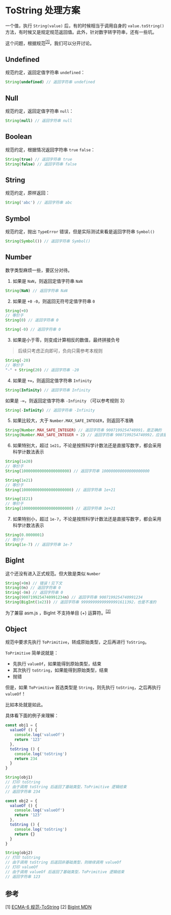 # ToString 处理方案

一个值，执行 `String(value)` 后，有的时候相当于调用自身的 `value.toString()` 方法，有时候又是规定规范返回值。此外，针对数字转字符串，还有一些坑。

这个问题，根据规范<sup>[[1]](#参考)</sup>，我们可以分开讨论。

## Undefined

规范约定，返回定值字符串 `undefined`：

```js
String(undefined) // 返回字符串 undefined
```

## Null

规范约定，返回定值字符串 `null`：

```js
String(null) // 返回字符串 null
```

## Boolean

规范约定，根据情况返回字符串 `true` `false`：

```js
String(true) // 返回字符串 true
String(false) // 返回字符串 false
```

## String

规范约定，原样返回：

```js
String('abc') // 返回字符串 abc
```

## Symbol

规范约定，抛出 `TypeError` 错误，但是实际测试来看是返回字符串 `Symbol()`

```js
String(Symbol()) // 返回字符串 Symbol()
```

## Number

数字类型麻烦一些，要区分对待。

1. 如果是 `NaN`，则返回定值字符串 `NaN`

```js
String(NaN) // 返回字符串 NaN
```

2. 如果是 `+0` `-0`，则返回无符号定值字符串 `0`

```js
String(+0)
// 等价于
String(0) // 返回字符串 0

String(-0) // 返回字符串 0
```

3. 如果是小于零，则变成计算相反的数值，最终拼接负号

> 后续只考虑正向即可，负向只需参考本规则

```js
String(-20)
// 等价于
"-" + String(20) // 返回字符串 -20
```

4. 如果是 `+∞`，则返回定值字符串 `Infinity`

```js
String(Infinity) // 返回字符串 Infinity
```

如果是 `-∞`，则返回定值字符串 `-Infinity` （可以参考规则 3）

```js
String(-Infinity) // 返回字符串 -Infinity
```

5. 如果比较大，大于 `Number.MAX_SAFE_INTEGER`，则返回不准确

```js
String(Number.MAX_SAFE_INTEGER) // 返回字符串 9007199254740991，是正确的
String(Number.MAX_SAFE_INTEGER + 2) // 返回字符串 9007199254740992，应该是 9007199254740993
```

6. 如果特别大，超过 `1e21`，不论是按照科学计数法还是直接写数字，都会采用科学计数法表示

```js
String(1e20)
// 等价于
String(100000000000000000000) // 返回字符串 100000000000000000000

String(1e21)
// 等价于
String(1000000000000000000000) // 返回字符串 1e+21

String(1E21)
// 等价于
String(1000000000000000000000) // 返回字符串 1e+21
```

7. 如果特别小，超过 `1e-7`，不论是按照科学计数法还是直接写数字，都会采用科学计数法表示

```js
String(0.0000001)
// 等价于
String(1e-7) // 返回字符串 1e-7
```

## BigInt

这个还没有进入正式规范。但大致是类似 `Number`

```js
String(+0n) // 错误！见下文
String(0n) // 返回字符串 0
String(-0n) // 返回字符串 0
String(9007199254740991234n) // 返回字符串 9007199254740991234
String(BigInt(1e23)) // 返回字符串 99999999999999991611392，也是不准的
```

为了兼容 asm.js ，BigInt 不支持单目 (+) 运算符。<sup>[[2]](#参考)</sup>

## Object

规范中要求先执行 `ToPrimitive`，转成原始类型，之后再进行 `ToString`。

`ToPrimitive` 简单说就是：

* 先执行 `valueOf`，如果能得到原始类型，结束
* 其次执行 `toString`，如果能得到原始类型，结束
* 抛错

但是，如果 `ToPrimitive` 首选类型是 `String`，则先执行 `toString`，之后再执行 `valueOf`！

比如本处就是如此。

具体看下面的例子来理解：

```js
const obj1 = {
  valueOf () {
    console.log('valueOf')
    return '123'
  },
  toString () {
    console.log('toString')
    return 234
  }
}

String(obj1)
// 打印 toString
// 由于调用 toString 后返回了基础类型，ToPrimitive 逻辑结束
// 返回字符串 234
```

```js
const obj2 = {
  valueOf () {
    console.log('valueOf')
    return '123'
  },
  toString () {
    console.log('toString')
    return {}
  }
}

String(obj2)
// 打印 toString
// 由于调用 toString 后返回非基础类型，则继续调用 valueOf
// 打印 valueOf
// 由于调用 valueOf 后返回了基础类型，ToPrimitive 逻辑结束
// 返回字符串 123
```

## 参考

[1] [ECMA-6 规范-ToString](https://262.ecma-international.org/6.0/#sec-tostring)
[2] [BigInt MDN](https://developer.mozilla.org/zh-CN/docs/Web/JavaScript/Reference/Global_Objects/BigInt)
